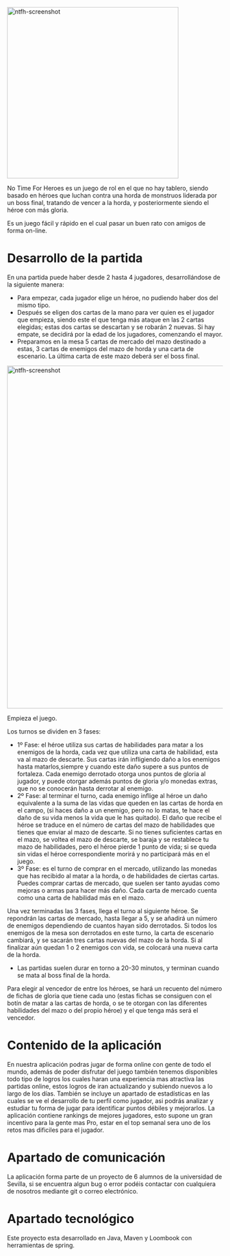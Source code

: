 <img width="400" alt="ntfh-screenshot" src="https://garesys.com/blog/wp-content/uploads/2016/01/LogoNT4H.png">

No Time For Heroes es un juego de rol en el que no hay tablero, siendo basado en héroes que luchan contra una horda de monstruos liderada por un boss final, tratando de vencer a la horda, y posteriormente siendo el héroe con más gloria.

Es un juego fácil y rápido en el cual pasar un buen rato con amigos de forma on-line.


# Desarrollo de la partida

En una partida puede haber desde 2 hasta 4 jugadores, desarrollándose de la siguiente manera:
- Para empezar, cada jugador elige un héroe, no pudiendo haber dos del mismo tipo.
- Después se eligen dos cartas de la mano para ver quien es el jugador que empieza, siendo este el que tenga más ataque en las 2 cartas elegidas; estas dos cartas se descartan y se robarán 2 nuevas. Si hay empate, se decidirá por la edad de los jugadores, comenzando el mayor.
- Preparamos en la mesa 5 cartas de mercado del mazo destinado a estas, 3 cartas de enemigos del mazo de horda y una carta de escenario. La última carta de este mazo deberá ser el boss final.

<img width="800" alt="ntfh-screenshot" src="https://consolaytablero.com/wp-content/uploads/2016/08/No-Time-For-Heroes-Rese%C3%B1a.jpg">


Empieza el juego.

Los turnos se dividen en 3 fases:
- 1º Fase: el héroe utiliza sus cartas de habilidades para matar a los enemigos de la horda, cada vez que utiliza una carta de habilidad, esta va al mazo de descarte. Sus cartas irán infligiendo daño a los enemigos hasta matarlos,siempre y cuando este daño supere a sus puntos de fortaleza. Cada enemigo derrotado otorga unos puntos de gloria al jugador, y puede otorgar además puntos de gloria y/o monedas extras, que no se conocerán hasta derrotar al enemigo. 
- 2º Fase: al terminar el turno, cada enemigo inflige al héroe un daño equivalente a la suma de las vidas que queden en las cartas de horda en el campo, (si haces daño a un enemigo, pero no lo matas, te hace el daño de su vida menos la vida que le has quitado).
El daño que recibe el héroe se traduce en el número de cartas del mazo de habilidades que tienes que enviar al mazo de descarte. Si no tienes suficientes cartas en el mazo, se voltea el mazo de descarte, se baraja y se restablece tu mazo de habilidades, pero el héroe pierde 1 punto de vida; si se queda sin vidas el héroe correspondiente morirá y no participará más en el juego.
- 3º Fase: es el turno de comprar en el mercado, utilizando las monedas que has recibido al matar a la horda, o de habilidades de ciertas cartas. Puedes comprar cartas de mercado, que suelen ser tanto ayudas como mejoras o armas para hacer más daño. Cada carta de mercado cuenta como una carta de habilidad más en el mazo.

Una vez terminadas las 3 fases, llega el turno al siguiente héroe. Se repondrán las cartas de mercado, hasta llegar a 5, y se añadirá un número de enemigos dependiendo de cuantos hayan sido derrotados. Si todos los enemigos de la mesa son derrotados en este turno, la carta de escenario cambiará, y se sacarán tres cartas nuevas del mazo de la horda. Si al finalizar aún quedan 1 o 2 enemigos con vida, se colocará una nueva carta de la horda.

- Las partidas suelen durar en torno a 20-30 minutos, y terminan cuando se mata al boss final de la horda.

Para elegir al vencedor de entre los héroes, se hará un recuento del número de fichas de gloria que tiene cada uno (estas fichas se consiguen con el botín de matar a las cartas de horda, o se te otorgan con las diferentes habilidades del mazo o del propio héroe) y el que tenga más será el vencedor.

# Contenido de la aplicación

En nuestra aplicación podras jugar de forma online con gente de todo el mundo, además de poder disfrutar del juego también tenemos disponibles todo tipo de logros los cuales haran una experiencia mas atractiva las partidas online, estos logros de iran actualizando y subiendo nuevos a lo largo de los días. También se incluye un apartado de estadísticas en las cuales se ve el desarrollo de tu perfil como jugador, asi podrás analizar y estudiar tu forma de jugar para identificar puntos débiles y mejorarlos. 
La aplicación contiene rankings de mejores jugadores, esto supone un gran incentivo para la gente mas Pro, estar en el top semanal sera uno de los retos mas dificiles para el jugador.

# Apartado de comunicación

La aplicación forma parte de un proyecto de 6 alumnos de la universidad de Sevilla, si se encuentra algun bug o error podéis contactar con cualquiera de nosotros mediante git o correo electrónico.

# Apartado tecnológico

Este proyecto esta desarrollado en Java, Maven y Loombook con herramientas de spring.
